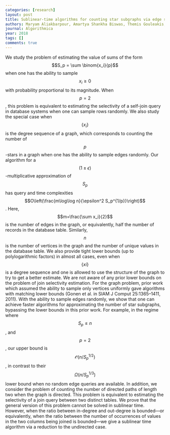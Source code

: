 ```yaml
---
categories: [research]
layout: post
title: Sublinear-time algorithms for counting star subgraphs via edge sampling
authors: Maryam Aliakbarpour, Amartya Shankha Biswas, Themis Gouleakis, John Peebles, Ronitt Rubinfeld, Anak Yodpinyanee
journal: Algorithmica
year: 2018
tags: []
comments: true
---
```

We study the problem of estimating the value of sums of the form $$S_p = \sum \binom{x_i}{p}$$
when one has the ability to sample $$x_i\ge 0$$ with probability proportional to its magnitude.
When $$p=2$$, this problem is equivalent to estimating the selectivity of a self-join query in database systems when one can sample rows randomly.
We also study the special case when $$\{x_i\}$$ is the degree sequence of a graph,
which corresponds to counting the number of $$p$$-stars in a graph when one has the ability to sample edges randomly.
Our algorithm for a $$(1\pm \epsilon)$$-multiplicative approximation of
$$S_p$$ has query and time complexities $$O\left(\frac{m\log\log n}{\epsilon^2 S_p^{1/p}}\right)$$.
Here, $$m=\frac{\sum x_i}{2}$$ is the number of edges in the graph, or equivalently, half the number of records in the database table.
Similarly, $$n$$ is the number of vertices in the graph and the number of unique values in the database table.
We also provide tight lower bounds (up to polylogarithmic factors) in almost all cases, even when $$\{xi\}$$ is a degree sequence and one is allowed to use the structure of the graph to try to get a better estimate.
We are not aware of any prior lower bounds on the problem of join selectivity estimation.
For the graph problem, prior work which assumed the ability to sample only vertices uniformly gave algorithms with matching lower bounds (Gonen et al.
in SIAM J Comput 25:1365–1411, 2011).
With the ability to sample edges randomly, we show that one can achieve faster algorithms for approximating the number of star subgraphs, bypassing the lower bounds in this prior work.
For example, in the regime where $$S_p\le n$$, and $$p=2$$, our upper bound is $$\mathcal{\tilde{O}}(n/S_p^{1/2})$$, in contrast to their $$\Omega(n/S_p^{1/3})$$ lower bound when no random edge queries are available.
In addition, we consider the problem of counting the number of directed paths of length two when the graph is directed.
This problem is equivalent to estimating the selectivity of a join query between two distinct tables.
We prove that the general version of this problem cannot be solved in sublinear time.
However, when the ratio between in-degree and out-degree is bounded—or equivalently, when the ratio between the number of occurrences of values in the two columns being joined is bounded—we give a sublinear time algorithm via a reduction to the undirected case.
